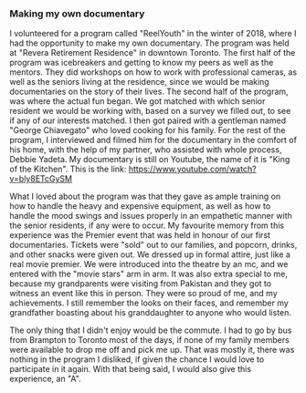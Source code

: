 ### Making my own documentary

I volunteered for a program called "ReelYouth" in the winter of 2018, where I had the opportunity to make my own documentary. The program was held at "Revera Retirement Residence" in downtown Toronto. The first half of the program was icebreakers and getting to know my peers as well as the mentors. They did workshops on how to work with professional cameras, as well as the seniors living at the residence, since we would be making documentaries on the story of their lives. The second half of the program, was where the actual fun began. We got matched with which senior resident we would be working with, based on a survey we filled out, to see if any of our interests matched. I then got paired with a gentleman named "George Chiavegato" who loved cooking for his family. For the rest of the program, I interviewed and filmed him for the documentary in the comfort of his home, with the help of my partner, who assisted with whole process, Debbie Yadeta. My documentary is still on Youtube, the name of it is "King of the Kitchen". This is the link: https://www.youtube.com/watch?v=bly8ETcGySM

What I loved about the program was that they gave as ample training on how to handle the heavy and expensive equipment, as well as how to handle the mood swings and issues properly in an empathetic manner with the senior residents, if any were to occur. My favourite memory from this experience was the Premier event that was held in honour of our first documentaries. Tickets were "sold" out to our families, and popcorn, drinks, and other snacks were given out. We dressed up in formal attire, just like a real movie premier. We were introduced into the theatre by an mc, and we entered with the "movie stars" arm in arm. It was also extra special to me, because my grandparents were visiting from Pakistan and they got to witness an event like this in person. They were so proud of me, and my achievements. I still remember the looks on their faces, and remember my grandfather boasting about his granddaughter to anyone who would listen. 

The only thing that I didn't enjoy would be the commute. I had to go by bus from Brampton to Toronto most of the days, if none of my family members were available to drop me off and pick me up. That was mostly it, there was nothing in the program I disliked, if given the chance I would love to participate in it again. With that being said, I would also give this experience, an "A".